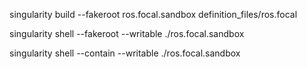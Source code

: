 singularity build --fakeroot ros.focal.sandbox definition_files/ros.focal


singularity shell --fakeroot --writable ./ros.focal.sandbox

singularity shell --contain --writable ./ros.focal.sandbox
